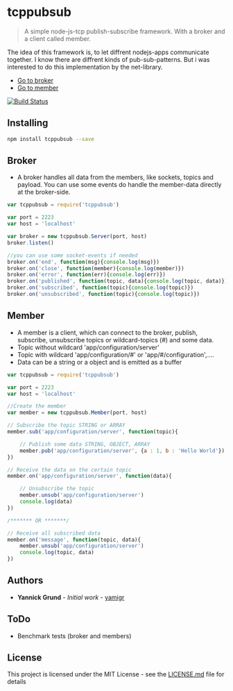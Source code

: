 # tcppubsub

> A simple node-js-tcp publish-subscribe framework. With a broker and a client called member.

The idea of this framework is, to let diffrent nodejs-apps communicate together. I know there are diffrent kinds of pub-sub-patterns. But i was interested to do this implementation by the net-library.

* [Go to broker](#broker)
* [Go to member](#member)


[![Build Status](https://travis-ci.org/yamigr/tcppubsub.svg?branch=master)](https://travis-ci.org/yamigr/tcppubsub)

## Installing
```sh
npm install tcppubsub --save
```

<a name="broker"></a>

## Broker

* A broker handles all data from the members, like sockets, topics and payload. You can use some events do handle the member-data directly at the broker-side.

```js
var tcppubsub = require('tcppubsub')

var port = 2223
var host = 'localhost'

var broker = new tcppubsub.Server(port, host)
broker.listen() 

//you can use some socket-events if needed
broker.on('end', function(msg){console.log(msg)})
broker.on('close', function(member){console.log(member)})
broker.on('error', function(err){console.log(err)})
broker.on('published', function(topic, data){console.log(topic, data)})
broker.on('subscribed', function(topic){console.log(topic)})
broker.on('unsubscribed', function(topic){console.log(topic)})
```

<a name="member"></a>

## Member

* A member is a client, which can connect to the broker, publish, subscribe, unsubscribe topics or wildcard-topics (#) and some data.
* Topic without wildcard 'app/configuration/server' 
* Topic with wildcard 'app/configuration/#' or 'app/#/configuration',....
* Data can be a string or a object and is emitted as a buffer

```js
var tcppubsub = require('tcppubsub')

var port = 2223
var host = 'localhost'

//Create the member
var member = new tcppubsub.Member(port, host)

// Subscribe the topic STRING or ARRAY
member.sub('app/configuration/server', function(topic){

    // Publish some data STRING, OBJECT, ARRAY
    member.pub('app/configuration/server', {a : 1, b : 'Hello World'})
})

// Receive the data on the certain topic
member.on('app/configuration/server', function(data){

    // Unsubscribe the topic
    member.unsub('app/configuration/server')
    console.log(data)
})

/******* OR *******/

// Receive all subscribed data
member.on('message', function(topic, data){
    member.unsub('app/configuration/server')
    console.log(topic, data)
})

```

## Authors

* **Yannick Grund** - *Initial work* - [yamigr](https://github.com/yamigr)

## ToDo

* Benchmark tests (broker and members)

## License

This project is licensed under the MIT License - see the [LICENSE.md](lib/LICENSE.md) file for details

